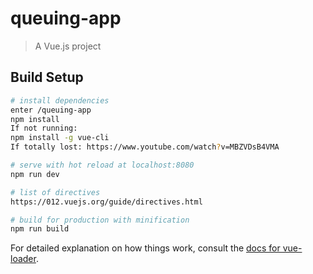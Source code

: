 # queuing-app

> A Vue.js project

## Build Setup

``` bash
# install dependencies
enter /queuing-app
npm install
If not running:
npm install -g vue-cli
If totally lost: https://www.youtube.com/watch?v=MBZVDsB4VMA

# serve with hot reload at localhost:8080
npm run dev

# list of directives
https://012.vuejs.org/guide/directives.html

# build for production with minification
npm run build
```

For detailed explanation on how things work, consult the [docs for vue-loader](http://vuejs.github.io/vue-loader).

